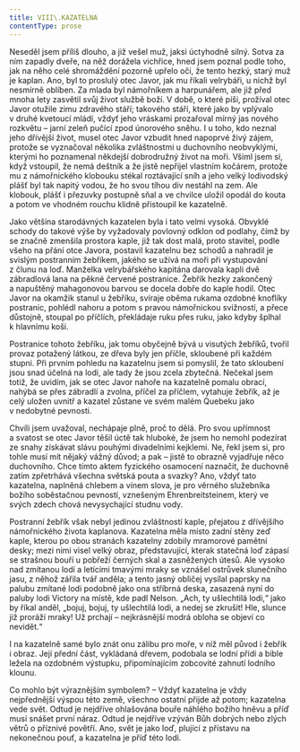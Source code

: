 ```yaml
---
title: VIII\.KAZATELNA
contentType: prose
---
```


Neseděl jsem příliš dlouho, a již vešel muž, jaksi úctyhodně silný. Sotva za ním zapadly dveře, na něž dorážela vichřice, hned jsem poznal podle toho, jak na něho celé shromáždění pozorně upřelo oči, že tento hezký, starý muž je kaplan. Ano, byl to proslulý otec Javor, jak mu říkali velrybáři, u nichž byl nesmírně oblíben. Za mlada byl námořníkem a harpunářem, ale již před mnoha lety zasvětil svůj život službě boží. V době, o které píši, prožíval otec Javor otužile zimu zdravého stáří; takového stáří, které jako by vplývalo v druhé kvetoucí mládí, vždyť jeho vráskami prozařoval mírný jas nového rozkvětu – jarní zeleň pučící zpod únorového sněhu. I u toho, kdo neznal jeho dřívější život, musel otec Javor vzbudit hned napoprvé živý zájem, protože se vyznačoval několika zvláštnostmi u duchovního neobvyklými, kterými ho poznamenal někdejší dobrodružný život na moři. Všiml jsem si, když vstoupil, že nemá deštník a že jistě nepřijel vlastním kočárem, protože mu z námořnického klobouku stékal roztávající sníh a jeho velký lodivodský plášť byl tak napitý vodou, že ho svou tíhou div nestáhl na zem. Ale klobouk, plášť i přezuvky postupně sňal a ve chvilce uložil opodál do kouta a potom ve vhodném rouchu klidně přistoupil ke kazatelně.

Jako většina starodávných kazatelen byla i tato velmi vysoká. Obvyklé schody do takové výše by vyžadovaly povlovný odklon od podlahy, čímž by se značně zmenšila prostora kaple, již tak dost malá, proto stavitel, podle všeho na přání otce Javora, postavil kazatelnu bez schodů a nahradil je svislým postranním žebříkem, jakého se užívá na moři při vystupování z člunu na loď. Manželka velrybářského kapitána darovala kapli dvě zábradlová lana na pěkné červené postranice. Žebřík hezky zakončený a napuštěný mahagonovou barvou se docela dobře do kaple hodil. Otec Javor na okamžik stanul u žebříku, svíraje oběma rukama ozdobné knoflíky postranic, pohlédl nahoru a potom s pravou námořnickou svižností, a přece důstojně, stoupal po příčlích, překládaje ruku přes ruku, jako kdyby šplhal k hlavnímu koši.

Postranice tohoto žebříku, jak tomu obyčejně bývá u visutých žebříků, tvořil provaz potažený látkou, ze dřeva byly jen příčle, skloubené při každém stupni. Při prvním pohledu na kazatelnu jsem si pomyslil, že tato skloubení jsou snad účelná na lodi, ale tady že jsou zcela zbytečná. Nečekal jsem totiž, že uvidím, jak se otec Javor nahoře na kazatelně pomalu obrací, nahýbá se přes zábradlí a zvolna, příčel za příčlem, vytahuje žebřík, až je celý uložen uvnitř a kazatel zůstane ve svém malém Quebeku jako v nedobytné pevnosti.

Chvíli jsem uvažoval, nechápaje plně, proč to dělá. Pro svou upřím­nost a svatost se otec Javor těšil úctě tak hluboké, že jsem ho nemohl podezírat ze snahy získávat slávu pouhými divadelními kejklemi. Ne, řekl jsem si, pro tohle musí mít nějaký vážný důvod; a pak – jistě to obrazně vyjadřuje něco duchovního. Chce tímto aktem fyzického osamocení naznačit, že duchovně zatím zpřetrhává všechna světská pouta a svazky? Ano, vždyť tato kazatelna, naplněná chlebem a vínem slova, je pro věrného služebníka božího soběstačnou pevností, vznešeným Ehrenbreitsteinem, který ve svých zdech chová nevysychající studnu vody.

Postranní žebřík však nebyl jedinou zvláštností kaple, přejatou z dřívějšího námořnického života kaplanova. Kazatelna měla místo zadní stěny zeď kaple, kterou po obou stranách kazatelny zdobily mramorové pamětní desky; mezi nimi visel velký obraz, představující, kterak statečná loď zápasí se strašnou bouří u pobřeží černých skal a zasněžených útesů. Ale vysoko nad zmítanou lodí a letícími tmavými mraky se vznášel ostrůvek slunečního jasu, z něhož zářila tvář anděla; a tento jasný obličej vysílal paprsky na palubu zmítané lodi podobně jako ona stříbrná deska, zasazená nyní do paluby lodi Victory na místě, kde padl Nelson. „Ach, ty ušlechtilá lodi,“ jako by říkal anděl, „bojuj, bojuj, ty ušlechtilá lodi, a nedej se zkrušit! Hle, slunce již proráží mraky! Už prchají – nejkrásnější modrá obloha se objeví co nevidět.“

I na kazatelně samé bylo znát onu zálibu pro moře, v níž měl původ i žebřík i obraz. Její přední část, vykládaná dřevem, podobala se lodní přídi a bible ležela na ozdobném výstupku, připomínajícím zobcovité zahnutí lodního klounu.

Co mohlo být výraznějším symbolem? – Vždyť kazatelna je vždy nejpřednější výspou této země, všechno ostatní přijde až potom; kazatelna vede svět. Odtud je nejdříve ohlašována bouře náhlého božího hněvu a příď musí snášet první náraz. Odtud je nejdříve vzýván Bůh dobrých nebo zlých větrů o příznivé povětří. Ano, svět je jako loď, plující z přístavu na nekonečnou pouť, a kazatelna je příď této lodi.
